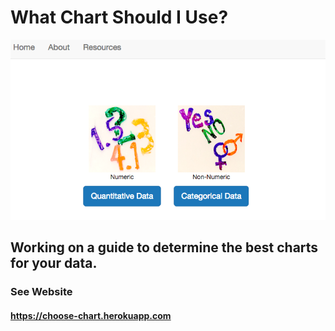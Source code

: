 # What Chart Should I Use? 

[<img src="static/img/choose_chart.png">](https://choose-chart.herokuapp.com)

## Working on a guide to determine the best charts for your data.

### See Website
#### https://choose-chart.herokuapp.com